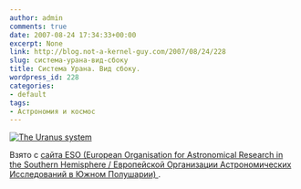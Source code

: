 ```yaml
---
author: admin
comments: true
date: 2007-08-24 17:34:33+00:00
excerpt: None
link: http://blog.not-a-kernel-guy.com/2007/08/24/228
slug: система-урана-вид-сбоку
title: Система Урана. Вид сбоку.
wordpress_id: 228
categories:
- default
tags:
- Астрономия и космос
---
```


[![The Uranus system](http://blog.not-a-kernel-guy.com/wp-content/uploads/2007/08/phot-37-07-preview.jpg)](http://blog.not-a-kernel-guy.com/wp-content/uploads/2007/08/phot-37-07-normal.jpg)



Взято с [сайта ESO (European Organisation for Astronomical Research in the Southern Hemisphere / Европейской Организации Астрономических Исследований в Южном Полушарии) ](http://www.eso.org/public/outreach/press-rel/pr-2007/pr-37-07.html).
